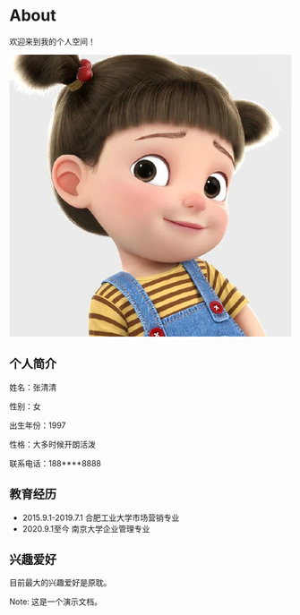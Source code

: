 # About

欢迎来到我的个人空间！



![](images/头像.jpg)

## 个人简介

姓名：张清清

性别：女

出生年份：1997

性格：大多时候开朗活泼

联系电话：188****8888

## 教育经历

* 2015.9.1-2019.7.1 合肥工业大学市场营销专业
* 2020.9.1至今 南京大学企业管理专业

## 兴趣爱好

目前最大的兴趣爱好是原耽。

Note: 这是一个演示文档。
